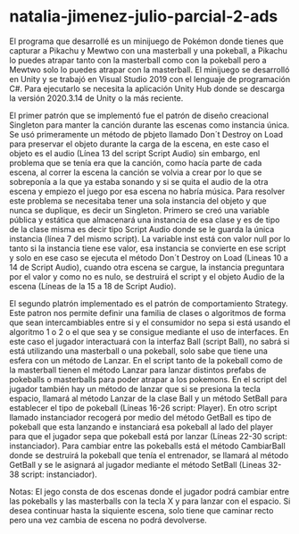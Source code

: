 # natalia-jimenez-julio-parcial-2-ads

El programa que desarrollé es un minijuego de Pokémon donde tienes que capturar a Pikachu y Mewtwo con una masterball y una pokeball, a Pikachu lo puedes atrapar tanto con la masterball como con la pokeball pero a Mewtwo solo lo puedes atrapar con la masterball. El minijuego se desarrolló en Unity y se trabajó en Visual Studio 2019 con el lenguaje de programación C#. Para ejecutarlo se necesita la aplicación Unity Hub donde se descarga la versión 2020.3.14 de Unity o la más reciente.

El primer patrón que se implementó fue el patrón de diseño creacional Singleton para manter la canción durante las escenas como instancia única. Se usó primeramente un método de pbjeto llamado Don´t Destroy on Load para preservar el objeto durante la carga de la escena, en este caso el objeto es el audio (Línea 13 del script Script Audio) sin embargo, enl problema que se tenía era que la canción, como hacía parte de cada escena, al correr la escena la canción se volvia a crear por lo que se sobreponía a la que ya estaba sonando y si se quita el audio de la otra escena y empiezo el juego por esa escena no habría música. Para resolver este problema se necesitaba tener una sola instancia del objeto y que nunca se duplique, es decir un Singleton. Primero se creó una variable pública y estática que almacenará una instancia de esa clase y es de tipo de la clase misma es decir tipo Script Audio donde se le guarda la única instancia (línea 7 del mismo script). La variable inst está con valor null por lo tanto si la instancia tiene ese valor, esa instancia se convierte en ese script y solo en ese caso se ejecuta el método Don´t Destroy on Load (Lineas 10 a 14 de Script Audio), cuando otra escena se cargue, la instancia preguntara por el valor y como no es nulo, se destruirá el script y el objeto Audio de la escena (Líneas de la 15 a 18 de Script Audio). 

El segundo platrón implementado es el patrón de comportamiento Strategy. Este patron nos permite definir una familia de clases o algoritmos de forma que sean intercambiables entre si y el consumidor no sepa si está usando el algoritmo 1 o 2 o el que sea y se consigue mediante el uso de interfaces. En este caso el jugador interactuará con la interfaz Ball (script Ball), no sabrá si está utilizando una masterball o una pokeball, solo sabe que tiene una esfera con un método de Lanzar. En el script tanto de la pokeball como de la masterball tienen el método Lanzar para lanzar distintos prefabs de pokeballs o masterballs para poder atrapar a los pokemons. En el script del jugador también hay un método de lanzar que si se presiona la tecla espacio, llamará al método Lanzar de la clase Ball y un método SetBall para establecer el tipo de pokeball (Líneas 16-26 script: Player). En otro script llamado instanciador recogerá por medio del método GetBall es tipo de pokeball que esta lanzando e instanciará esa pokeball al lado del player para que el jugador sepa que pokeball está por lanzar (Líneas 22-30 script: instanciador). Para cambiar entre las pokeballs está el método CambiarBall donde se destruirá la pokeball que tenía el entrenador, se llamará al método GetBall y se le asignará al jugador mediante el método SetBall (Lineas 32-38 script: instanciador).

Notas:  El jego consta de dos escenas donde el jugador podrá cambiar entre las pokeballs y las masterballs con la tecla X y para lanzar con el espacio. Si desea continuar hasta la siquiente escena, solo tiene que caminar recto pero una vez cambia de escena no podrá devolverse.
